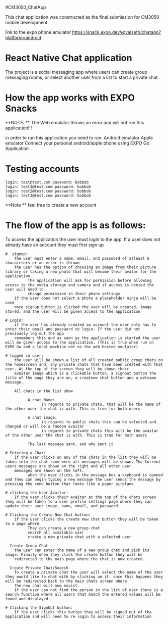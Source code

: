 #CM3050_ChatApp

This chat application was constructed as the final submission for CM3050 mobile development.

link to the expo phone emulator https://snack.expo.dev/@valseth/chatapp?platform=android

# React Native Chat application

The project is a social messaging app where users can create group messaging rooms, or select another user from a list to start a private chat.

# How the app works with EXPO Snacks
**NOTE: **
The Web emulator throws an error and will not run this application!!!

in order to run this application you need to run:
        Android emulator
        Apple emulator
        Connect your personal android/apple phone using EXPO Go Application  

# Testing accounts
    login: test@test.com password: bobbob
    login: test1@test.com password: bobbob
    login: test2@test.com password: bobbob
    login: test3@test.com password: bobbob

**Note ** feel free to create a new account 

# The flow of the app is as follows:
  
  To access the application the user must login to the app. If a user does not already have an account they must first sign up
 
    #  signup:
        the user must enter a name, email, and password of atleast 6 charaicters or an error is thrown
        the user has the option of choosing an image from their picture library or taking a new photo that will become their avatar for the application
              The application will ask for permission before allowing access to the media storage and camera and if access is denied the user will need to
              change permission in their phone settings
        if the user does not select a photo a placeholder ninja will be used
        once signup button is clicked the user will be created, image stored, and the user will be given access to the application
    
    # Login:
        if the user has already created an account the user only has to enter their email and password to login. If the user did not previously log out the app
        remembers this and as soon as the application is started the user will be given access to the application. (This is true when run on EXPO Go and a local machine not on the web hosted emulator)
    
    # logged in user:        
        the user will be shown a list of all created public group chats on the homescreen and, any private chats that have been created with that user. At the top of the screen they will be shown their
        avaitar image which is a clickable button, a signout button the title of the page they are on, a creatnew chat button and a welcome message.
        
        All chats in the list show
              
              A chat Name: 
                    in regards to private chats, that will be the name of the other user the chat is with. This is true for both users 
              
              A chat image: 
                    in regards to public chats this can be selected and changed or will be a random avaitar
                    in regards to private chats this will be the avaitar of the other user the chat is with. This is true for both users
              
              The last message sent, and who sent it 
        
    # Entering a Chat:
        if the user clicks on any of the chats in the list they will be taken into the chat room were all messages will be shown. The Current users messages are shown on the right and all other user
        messages are shown on the left.
              when the user clicks in the message box a keyboard is opened and they can begin typing a new message the user sends the message by pressing the send button that looks like a paper airplane

    # clicking the User Avaitar:
        If the user clicks their avaitar at the top of the chats screen they will be taken to a user profile settings page where they can update their user image, name, email, and password.

    # Clicking the Create New Chat button:
        if the user clicks the create new chat button they will be taken to a page where
              They can create a new group chat
              search all available user
              create a new private chat with a selected user

      Create Group Chat
        the user can enter the name of a new group chat and pick its image. Finally when they click the create button they will be
        redirected to the main page where the chat is now created.

      Create Private Chat/Search
        To create a private chat the user will select the name of the user they would like to chat with by clicking on it. once this happens they will be redirected back to the main chats screen where
        the new chat will now exsist. 
        if the user can not find the person in the list of user there is a search function where all users that match the entered values will be found and displayed.
    
    # Clicking the SignOut button:
        If the user clicks this button they will be signed out of the application and will need to re login to access their information
